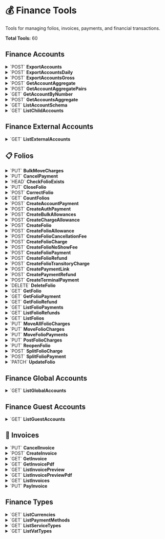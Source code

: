 # 💰 Finance Tools

Tools for managing folios, invoices, payments, and financial transactions.

**Total Tools:** 60

## Finance Accounts

<details>
<summary>`POST` <strong>ExportAccounts</strong></summary>

### 📖 Description
Return transactions filtered by timestamp for a property for a given period.

### 🔗 API Endpoint
- **Method:** POST
- **Path:** `/finance/v1/accounts/export`

### 📋 Parameters

| Parameter | Type | Required | Description |
|-----------|------|----------|--------------|
| `propertyId` | `str` | ✅ | The property ID |
| `From` | `str` | ✅ | Start date and time for filtering or time range queries. Specify a date and time (without fractional second part) in UTC or with UTC offset as defined in ISO8601:2004 |
| `To` | `str` | ✅ | End date and time for filtering or time range queries. Specify a date and time (without fractional second part) in UTC or with UTC offset as defined in ISO8601:2004 |
| `accountNumber` | `str` | ❌ | Filter transactions by account number |
| `accountType` | `str` | ❌ | Filter transactions by type |
| `accountingSchema` | `str` | ❌ | Override the default accounting schema |
| `idempotencyKey` | `str` | ❌ | Unique key for safely retrying requests without accidentally performing the same operation twice. We'll always send back the same response for requests made with the same key, and keys can't be reused. |
| `languageCode` | `str` | ❌ | The language for the report (2-letter ISO code) |

</details>

<details>
<summary>`POST` <strong>ExportAccountsDaily</strong></summary>

### 📖 Description
Return transactions filtered by date (business day) for a property for a given period.

### 🔗 API Endpoint
- **Method:** POST
- **Path:** `/finance/v1/accounts/export-daily`

### 📋 Parameters

| Parameter | Type | Required | Description |
|-----------|------|----------|--------------|
| `propertyId` | `str` | ✅ | The property ID |
| `From` | `str` | ✅ | Start date (inclusive) for filtering or time range queries. Specify a pure date in YYYY-MM-DD format |
| `To` | `str` | ✅ | End date for filtering or time range queries. Specify a pure date in YYYY-MM-DD format |
| `accountNumber` | `str` | ❌ | Filter transactions by account number |
| `accountType` | `str` | ❌ | Filter transactions by type |
| `accountingSchema` | `str` | ❌ | Override the default accounting schema |
| `idempotencyKey` | `str` | ❌ | Unique key for safely retrying requests without accidentally performing the same operation twice. We'll always send back the same response for requests made with the same key, and keys can't be reused. |
| `languageCode` | `str` | ❌ | The language for the report (2-letter ISO code) |
| `reference` | `str` | ❌ | Filter by reference |

</details>

<details>
<summary>`POST` <strong>ExportAccountsGross</strong></summary>

### 📖 Description
Return gross transactions filtered by date (business day) for a property for a given period.

### 🔗 API Endpoint
- **Method:** POST
- **Path:** `/finance/v1/accounts/export-gross-daily`

### 📋 Parameters

| Parameter | Type | Required | Description |
|-----------|------|----------|--------------|
| `propertyId` | `str` | ✅ | The property ID |
| `From` | `str` | ✅ | Start date (inclusive) for filtering or time range queries. Specify a pure date in YYYY-MM-DD format |
| `To` | `str` | ✅ | End date for filtering or time range queries. Specify a pure date in YYYY-MM-DD format |
| `accountingSchema` | `str` | ❌ | Override the default accounting schema |
| `idempotencyKey` | `str` | ❌ | Unique key for safely retrying requests without accidentally performing the same operation twice. We'll always send back the same response for requests made with the same key, and keys can't be reused. |
| `reference` | `str` | ❌ | Filter by reference |

</details>

<details>
<summary>`POST` <strong>GetAccountAggregate</strong></summary>

### 📖 Description
Aggregate transactions by date (business day) for all accounts and a given period.

### 🔗 API Endpoint
- **Method:** POST
- **Path:** `/finance/v1/accounts/aggregate-daily`

### 📋 Parameters

| Parameter | Type | Required | Description |
|-----------|------|----------|--------------|
| `propertyId` | `str` | ✅ | The property ID |
| `From` | `str` | ✅ | Start date (inclusive) for filtering or time range queries. Specify a pure date in YYYY-MM-DD format |
| `To` | `str` | ✅ | End date for filtering or time range queries. Specify a pure date in YYYY-MM-DD format |
| `accountNumber` | `str` | ❌ | Filter transactions by account number |
| `accountType` | `str` | ❌ | Filter transactions by type |
| `accountingSchema` | `str` | ❌ | Override the default accounting schema |
| `idempotencyKey` | `str` | ❌ | Unique key for safely retrying requests without accidentally performing the same operation twice. We'll always send back the same response for requests made with the same key, and keys can't be reused. |
| `languageCode` | `str` | ❌ | The language for the report (2-letter ISO code) |
| `reference` | `str` | ❌ | Filter by reference |

</details>

<details>
<summary>`POST` <strong>GetAccountAggregatePairs</strong></summary>

### 📖 Description
Aggregate transaction pairs by date (business day) for all accounts and a given period.

### 🔗 API Endpoint
- **Method:** POST
- **Path:** `/finance/v1/accounts/aggregate-pairs-daily`

### 📋 Parameters

| Parameter | Type | Required | Description |
|-----------|------|----------|--------------|
| `propertyId` | `str` | ✅ | The property ID |
| `From` | `str` | ✅ | Start date (inclusive) for filtering or time range queries. Specify a pure date in YYYY-MM-DD format |
| `To` | `str` | ✅ | End date for filtering or time range queries. Specify a pure date in YYYY-MM-DD format |
| `accountNumber` | `str` | ❌ | Filter transactions by account number |
| `accountType` | `str` | ❌ | Filter transactions by type |
| `accountingSchema` | `str` | ❌ | Override the default accounting schema |
| `idempotencyKey` | `str` | ❌ | Unique key for safely retrying requests without accidentally performing the same operation twice. We'll always send back the same response for requests made with the same key, and keys can't be reused. |
| `languageCode` | `str` | ❌ | The language for the report (2-letter ISO code) |
| `reference` | `str` | ❌ | Filter by reference |

</details>

<details>
<summary>`GET` <strong>GetAccountByNumber</strong></summary>

### 📖 Description
Return account information by account number.

### 🔗 API Endpoint
- **Method:** GET
- **Path:** `/finance/v1/accounts/{number}`

### 📋 Parameters

| Parameter | Type | Required | Description |
|-----------|------|----------|--------------|
| `PropertyId` | `str` | ✅ | The property ID |
| `Number` | `str` | ✅ | The number to filter by |
| `AccountingSchema` | `str` | ❌ | Override the default accounting schema |
| `IncludeArchived` | `str` | ❌ | Include archived items in the result |
| `LanguageCode` | `str` | ❌ | The language for the report (2-letter ISO code) |
| `TransactionLimit` | `str` | ❌ | Maximum number of transactions to include |

</details>

<details>
<summary>`POST` <strong>GetAccountsAggregate</strong></summary>

### 📖 Description
Aggregate transactions by timestamp for all accounts and a given period.

### 🔗 API Endpoint
- **Method:** POST
- **Path:** `/finance/v1/accounts/aggregate`

### 📋 Parameters

| Parameter | Type | Required | Description |
|-----------|------|----------|--------------|
| `propertyId` | `str` | ✅ | The property ID |
| `From` | `str` | ✅ | Start date and time for filtering or time range queries. Specify a date and time (without fractional second part) in UTC or with UTC offset as defined in ISO8601:2004 |
| `To` | `str` | ✅ | End date and time for filtering or time range queries. Specify a date and time (without fractional second part) in UTC or with UTC offset as defined in ISO8601:2004 |
| `accountNumber` | `str` | ❌ | Filter transactions by account number |
| `accountType` | `str` | ❌ | Filter transactions by type |
| `accountingSchema` | `str` | ❌ | Override the default accounting schema |
| `idempotencyKey` | `str` | ❌ | Unique key for safely retrying requests without accidentally performing the same operation twice. We'll always send back the same response for requests made with the same key, and keys can't be reused. |
| `languageCode` | `str` | ❌ | The language for the report (2-letter ISO code) |

</details>

<details>
<summary>`GET` <strong>ListAccountSchema</strong></summary>

### 📖 Description
Return the chart of accounts of the subledger.

### 🔗 API Endpoint
- **Method:** GET
- **Path:** `/finance/v1/accounts/schema`

### 📋 Parameters

| Parameter | Type | Required | Description |
|-----------|------|----------|--------------|
| `PropertyId` | `str` | ✅ | The property ID |
| `AccountingSchema` | `str` | ❌ | Override the default accounting schema |
| `Depth` | `str` | ❌ | How many hierarchy levels to include (between 1 and 4, default is 1). |
| `IncludeArchived` | `str` | ❌ | Include archived items in the result |
| `LanguageCode` | `str` | ❌ | The language for the report (2-letter ISO code) |

</details>

<details>
<summary>`GET` <strong>ListChildAccounts</strong></summary>

### 📖 Description
Return a list of child accounts.

### 🔗 API Endpoint
- **Method:** GET
- **Path:** `/finance/v1/accounts/child-accounts`

### 📋 Parameters

| Parameter | Type | Required | Description |
|-----------|------|----------|--------------|
| `PropertyId` | `str` | ✅ | The property ID |
| `Parent` | `str` | ✅ | Filter account list by the parent account's number. |
| `AccountingSchema` | `str` | ❌ | Override the default accounting schema |
| `IncludeArchived` | `str` | ❌ | Include archived items in the result |
| `LanguageCode` | `str` | ❌ | The language for the report (2-letter ISO code) |
| `PageNumber` | `int` | ❌ | Page number, 1-based. Default value is 1 (if this is not set or not positive). Results in 204 if there are no items on that page. |
| `PageSize` | `int` | ❌ | Page size. If this is not set or not positive, the pageNumber is ignored and all items are returned. |

</details>

## Finance External Accounts

<details>
<summary>`GET` <strong>ListExternalAccounts</strong></summary>

### 📖 Description
Return a list of external accounts.

### 🔗 API Endpoint
- **Method:** GET
- **Path:** `/finance/v1/external-accounts`

### 📋 Parameters

| Parameter | Type | Required | Description |
|-----------|------|----------|--------------|
| `FolioId` | `str` | ✅ | The folio ID |
| `PropertyId` | `str` | ✅ | The property ID |
| `LanguageCode` | `str` | ❌ | The language for the report (2-letter ISO code) |
| `PageNumber` | `int` | ❌ | Page number, 1-based. Default value is 1 (if this is not set or not positive). Results in 204 if there are no items on that page. |
| `PageSize` | `int` | ❌ | Page size. If this is not set or not positive, the pageNumber is ignored and all items are returned. |
| `Parent` | `str` | ❌ | Filter account list by the parent account's number. |

</details>

## 📋 Folios

<details>
<summary>`PUT` <strong>BulkMoveCharges</strong></summary>

### 📖 Description
Move multiple charges from one folio to another. Multiple source folios and multiple target folios can be specified.

### 🔗 API Endpoint
- **Method:** PUT
- **Path:** `/finance/v1/folio-actions/bulk-move`

### 📋 Parameters

| Parameter | Type | Required | Description |
|-----------|------|----------|--------------|
| `bodyJsonData` | `object` | ✅ | The request body data as JSON string |

</details>

<details>
<summary>`PUT` <strong>CancelPayment</strong></summary>

### 📖 Description
Cancel a specific payment.

### 🔗 API Endpoint
- **Method:** PUT
- **Path:** `/finance/v1/folios/{folioId}/payments/{paymentId}/cancel`

### 📋 Parameters

| Parameter | Type | Required | Description |
|-----------|------|----------|--------------|
| `folioId` | `str` | ✅ | The folio ID |
| `paymentId` | `str` | ✅ | The id of the payment. |

</details>

<details>
<summary>`HEAD` <strong>CheckFolioExists</strong></summary>

### 📖 Description
Check if a folio exists.

### 🔗 API Endpoint
- **Method:** HEAD
- **Path:** `/finance/v1/folios/{id}`

### 📋 Parameters

| Parameter | Type | Required | Description |
|-----------|------|----------|--------------|
| `Id` | `str` | ✅ | The ID of the resource |

</details>

<details>
<summary>`PUT` <strong>CloseFolio</strong></summary>

### 📖 Description
Close a folio.

### 🔗 API Endpoint
- **Method:** PUT
- **Path:** `/finance/v1/folio-actions/{folioId}/close`

### 📋 Parameters

| Parameter | Type | Required | Description |
|-----------|------|----------|--------------|
| `folioId` | `str` | ✅ | The folio ID |

</details>

<details>
<summary>`POST` <strong>CorrectFolio</strong></summary>

### 📖 Description
Corrects a folio by moving some charges. This operation creates a new folio with the charges from the request. The payment, equal to the sum of charges, is also split to this new folio so that both folios will have 0 balance.

### 🔗 API Endpoint
- **Method:** POST
- **Path:** `/finance/v1/folio-actions/{folioId}/correct`

### 📋 Parameters

| Parameter | Type | Required | Description |
|-----------|------|----------|--------------|
| `folioId` | `str` | ✅ | The folio ID |
| `bodyJsonData` | `object` | ✅ | The request body data as JSON string |
| `idempotencyKey` | `str` | ❌ | Unique key for safely retrying requests without accidentally performing the same operation twice. We'll always send back the same response for requests made with the same key, and keys can't be reused. |

</details>

<details>
<summary>`GET` <strong>CountFolios</strong></summary>

### 📖 Description
Get the count of folios matching the specified filters.

### 🔗 API Endpoint
- **Method:** GET
- **Path:** `/finance/v1/folios/$count`

### 📋 Parameters

| Parameter | Type | Required | Description |
|-----------|------|----------|--------------|
| `BalanceFilter` | `list[str]` | ❌ | This will filter reservations based on their balance. |
| `BookingIds` | `list[str]` | ❌ | Filter by booking IDs |
| `CheckedOutOnAccountsReceivable` | `str` | ❌ | If set to `true`, only return invoices with an open balance (AR). Otherwise, returns all. |
| `CompanyIds` | `list[str]` | ❌ | Company IDs the report should be generated for |
| `CreatedFrom` | `str` | ❌ | The inclusive start time of the date of creation. Mostly useful for external folios. A date and time (without fractional second part) in UTC or with UTC offset as defined in ISO8601:2004 |
| `CreatedTo` | `str` | ❌ | The exclusive end time of the date of creation. Mostly useful for external folios. A date and time (without fractional second part) in UTC or with UTC offset as defined in ISO8601:2004 |
| `ExcludeClosed` | `str` | ❌ | If set to `true`, closed folios are filtered out from the result collection - DEPRECATED: This field will be removed soon. Please use Status=Open instead. |
| `ExternalFolioCode` | `str` | ❌ | Allows filtering external folios by code. Useful when you use external folios with custom codes. Specifying this parameter will ignore the Type parameter and treat as if it would be set to External. |
| `HasInvoices` | `bool` | ❌ | If set to `true`, only return folios that have invoices |
| `IsEmpty` | `bool` | ❌ | If set to `true`, only return empty folios (no unmoved [transitory] charges, no unmoved payments, no allowances). If set to `false`, only return non-empty folios |
| `OnlyMain` | `bool` | ❌ | If set to `true`, only main folios are returned, otherwise all. |
| `PropertyIds` | `list[str]` | ❌ | Return market segments with any of the specified property ids. |
| `ReservationIds` | `list[str]` | ❌ | Filter by reservation IDs |
| `Status` | `str` | ❌ | Filter by status |
| `TextSearch` | `str` | ❌ | Free text search |
| `Type` | `str` | ❌ | Filter by type |
| `UpdatedFrom` | `str` | ❌ | The inclusive start time of the date of the last update. Mostly useful for external folios. A date and time (without fractional second part) in UTC or with UTC offset as defined in ISO8601:2004 |
| `UpdatedTo` | `str` | ❌ | The exclusive end time of the date of the last update. Mostly useful for external folios. A date and time (without fractional second part) in UTC or with UTC offset as defined in ISO8601:2004 |

</details>

<details>
<summary>`POST` <strong>CreateAccountPayment</strong></summary>

### 📖 Description
Create a payment by charging a stored payment account for the folio.

### 🔗 API Endpoint
- **Method:** POST
- **Path:** `/finance/v1/folios/{folioId}/payments/by-payment-account`

### 📋 Parameters

| Parameter | Type | Required | Description |
|-----------|------|----------|--------------|
| `folioId` | `str` | ✅ | The folio ID |
| `bodyJsonData` | `object` | ✅ | The request body data as JSON string |
| `idempotencyKey` | `str` | ❌ | Unique key for safely retrying requests without accidentally performing the same operation twice. We'll always send back the same response for requests made with the same key, and keys can't be reused. |

</details>

<details>
<summary>`POST` <strong>CreateAuthPayment</strong></summary>

### 📖 Description
Create a payment from an existing authorization for the folio.

### 🔗 API Endpoint
- **Method:** POST
- **Path:** `/finance/v1/folios/{folioId}/payments/by-authorization`

### 📋 Parameters

| Parameter | Type | Required | Description |
|-----------|------|----------|--------------|
| `folioId` | `str` | ✅ | The folio ID |
| `bodyJsonData` | `object` | ✅ | The request body data as JSON string |
| `idempotencyKey` | `str` | ❌ | Unique key for safely retrying requests without accidentally performing the same operation twice. We'll always send back the same response for requests made with the same key, and keys can't be reused. |

</details>

<details>
<summary>`POST` <strong>CreateBulkAllowances</strong></summary>

### 📖 Description
Create allowances for a folio

### 🔗 API Endpoint
- **Method:** POST
- **Path:** `/finance/v1/folio-actions/{folioId}/bulk-allowances`

### 📋 Parameters

| Parameter | Type | Required | Description |
|-----------|------|----------|--------------|
| `folioId` | `str` | ✅ | The folio ID |
| `bodyJsonData` | `object` | ✅ | The request body data as JSON string |
| `idempotencyKey` | `str` | ❌ | Unique key for safely retrying requests without accidentally performing the same operation twice. We'll always send back the same response for requests made with the same key, and keys can't be reused. |

</details>

<details>
<summary>`POST` <strong>CreateChargeAllowance</strong></summary>

### 📖 Description
Create an allowance for a charge

### 🔗 API Endpoint
- **Method:** POST
- **Path:** `/finance/v1/folio-actions/{folioId}/charges/{chargeId}/allowances`

### 📋 Parameters

| Parameter | Type | Required | Description |
|-----------|------|----------|--------------|
| `chargeId` | `str` | ✅ | The charge ID |
| `folioId` | `str` | ✅ | The folio ID |
| `bodyJsonData` | `object` | ✅ | The request body data as JSON string |
| `idempotencyKey` | `str` | ❌ | Unique key for safely retrying requests without accidentally performing the same operation twice. We'll always send back the same response for requests made with the same key, and keys can't be reused. |

</details>

<details>
<summary>`POST` <strong>CreateFolio</strong></summary>

### 📖 Description
Create additional folios for a reservation or new external folios.

### 🔗 API Endpoint
- **Method:** POST
- **Path:** `/finance/v1/folios`

### 📋 Parameters

| Parameter | Type | Required | Description |
|-----------|------|----------|--------------|
| `bodyJsonData` | `object` | ✅ | The request body data as JSON string |
| `idempotencyKey` | `str` | ❌ | Unique key for safely retrying requests without accidentally performing the same operation twice. We'll always send back the same response for requests made with the same key, and keys can't be reused. |

</details>

<details>
<summary>`POST` <strong>CreateFolioAllowance</strong></summary>

### 📖 Description
Create an allowance for a folio

### 🔗 API Endpoint
- **Method:** POST
- **Path:** `/finance/v1/folio-actions/{folioId}/allowances`

### 📋 Parameters

| Parameter | Type | Required | Description |
|-----------|------|----------|--------------|
| `folioId` | `str` | ✅ | The folio ID |
| `bodyJsonData` | `object` | ✅ | The request body data as JSON string |
| `idempotencyKey` | `str` | ❌ | Unique key for safely retrying requests without accidentally performing the same operation twice. We'll always send back the same response for requests made with the same key, and keys can't be reused. |

</details>

<details>
<summary>`POST` <strong>CreateFolioCancellationFee</strong></summary>

### 📖 Description
Add and directly post a cancellation fee to the folio. Additional fees may be added if configured, and fee may be moved if routing instructions are defined.

### 🔗 API Endpoint
- **Method:** POST
- **Path:** `/finance/v1/folio-actions/{folioId}/cancellation-fee`

### 📋 Parameters

| Parameter | Type | Required | Description |
|-----------|------|----------|--------------|
| `folioId` | `str` | ✅ | The folio ID |
| `bodyJsonData` | `object` | ✅ | The request body data as JSON string |
| `idempotencyKey` | `str` | ❌ | Unique key for safely retrying requests without accidentally performing the same operation twice. We'll always send back the same response for requests made with the same key, and keys can't be reused. |

</details>

<details>
<summary>`POST` <strong>CreateFolioCharge</strong></summary>

### 📖 Description
Add and directly post a charge to the folio. Additional fees may be added if configured for the property.

### 🔗 API Endpoint
- **Method:** POST
- **Path:** `/finance/v1/folio-actions/{folioId}/charges`

### 📋 Parameters

| Parameter | Type | Required | Description |
|-----------|------|----------|--------------|
| `folioId` | `str` | ✅ | The folio ID |
| `bodyJsonData` | `object` | ✅ | The request body data as JSON string |
| `idempotencyKey` | `str` | ❌ | Unique key for safely retrying requests without accidentally performing the same operation twice. We'll always send back the same response for requests made with the same key, and keys can't be reused. |

</details>

<details>
<summary>`POST` <strong>CreateFolioNoShowFee</strong></summary>

### 📖 Description
Add and directly post a no-show fee to the folio. Additional fees may be added if configured, and fee may be moved if routing instructions are defined.

### 🔗 API Endpoint
- **Method:** POST
- **Path:** `/finance/v1/folio-actions/{folioId}/no-show-fee`

### 📋 Parameters

| Parameter | Type | Required | Description |
|-----------|------|----------|--------------|
| `folioId` | `str` | ✅ | The folio ID |
| `bodyJsonData` | `object` | ✅ | The request body data as JSON string |
| `idempotencyKey` | `str` | ❌ | Unique key for safely retrying requests without accidentally performing the same operation twice. We'll always send back the same response for requests made with the same key, and keys can't be reused. |

</details>

<details>
<summary>`POST` <strong>CreateFolioPayment</strong></summary>

### 📖 Description
Create a custom payment for the folio.

### 🔗 API Endpoint
- **Method:** POST
- **Path:** `/finance/v1/folios/{folioId}/payments`

### 📋 Parameters

| Parameter | Type | Required | Description |
|-----------|------|----------|--------------|
| `folioId` | `str` | ✅ | The folio ID |
| `bodyJsonData` | `object` | ✅ | The request body data as JSON string |
| `idempotencyKey` | `str` | ❌ | Unique key for safely retrying requests without accidentally performing the same operation twice. We'll always send back the same response for requests made with the same key, and keys can't be reused. |

</details>

<details>
<summary>`POST` <strong>CreateFolioRefund</strong></summary>

### 📖 Description
Create a refund for the folio.

### 🔗 API Endpoint
- **Method:** POST
- **Path:** `/finance/v1/folios/{folioId}/refunds`

### 📋 Parameters

| Parameter | Type | Required | Description |
|-----------|------|----------|--------------|
| `folioId` | `str` | ✅ | The folio ID |
| `bodyJsonData` | `object` | ✅ | The request body data as JSON string |
| `idempotencyKey` | `str` | ❌ | Unique key for safely retrying requests without accidentally performing the same operation twice. We'll always send back the same response for requests made with the same key, and keys can't be reused. |

</details>

<details>
<summary>`POST` <strong>CreateFolioTransitoryCharge</strong></summary>

### 📖 Description
Add and directly post a transitory charge to the folio. Additional fees may be added if configured for the property.

### 🔗 API Endpoint
- **Method:** POST
- **Path:** `/finance/v1/folio-actions/{folioId}/transitory-charges`

### 📋 Parameters

| Parameter | Type | Required | Description |
|-----------|------|----------|--------------|
| `folioId` | `str` | ✅ | The folio ID |
| `bodyJsonData` | `object` | ✅ | The request body data as JSON string |
| `idempotencyKey` | `str` | ❌ | Unique key for safely retrying requests without accidentally performing the same operation twice. We'll always send back the same response for requests made with the same key, and keys can't be reused. |

</details>

<details>
<summary>`POST` <strong>CreatePaymentLink</strong></summary>

### 📖 Description
Create a payment link for the folio that can be sent to the guest.

### 🔗 API Endpoint
- **Method:** POST
- **Path:** `/finance/v1/folios/{folioId}/payments/by-link`

### 📋 Parameters

| Parameter | Type | Required | Description |
|-----------|------|----------|--------------|
| `folioId` | `str` | ✅ | The folio ID |
| `bodyJsonData` | `object` | ✅ | The request body data as JSON string |
| `idempotencyKey` | `str` | ❌ | Unique key for safely retrying requests without accidentally performing the same operation twice. We'll always send back the same response for requests made with the same key, and keys can't be reused. |

</details>

<details>
<summary>`POST` <strong>CreatePaymentRefund</strong></summary>

### 📖 Description
Create a refund for a specific payment.

### 🔗 API Endpoint
- **Method:** POST
- **Path:** `/finance/v1/folios/{folioId}/payments/{paymentId}/refunds`

### 📋 Parameters

| Parameter | Type | Required | Description |
|-----------|------|----------|--------------|
| `folioId` | `str` | ✅ | The folio ID |
| `paymentId` | `str` | ✅ | The id of the payment. |
| `bodyJsonData` | `object` | ✅ | The request body data as JSON string |
| `idempotencyKey` | `str` | ❌ | Unique key for safely retrying requests without accidentally performing the same operation twice. We'll always send back the same response for requests made with the same key, and keys can't be reused. |

</details>

<details>
<summary>`POST` <strong>CreateTerminalPayment</strong></summary>

### 📖 Description
Create a payment using a card terminal for the folio.

### 🔗 API Endpoint
- **Method:** POST
- **Path:** `/finance/v1/folios/{folioId}/payments/by-terminal`

### 📋 Parameters

| Parameter | Type | Required | Description |
|-----------|------|----------|--------------|
| `folioId` | `str` | ✅ | The folio ID |
| `bodyJsonData` | `object` | ✅ | The request body data as JSON string |
| `idempotencyKey` | `str` | ❌ | Unique key for safely retrying requests without accidentally performing the same operation twice. We'll always send back the same response for requests made with the same key, and keys can't be reused. |

</details>

<details>
<summary>`DELETE` <strong>DeleteFolio</strong></summary>

### 📖 Description
Delete a folio.

### 🔗 API Endpoint
- **Method:** DELETE
- **Path:** `/finance/v1/folios/{id}`

### 📋 Parameters

| Parameter | Type | Required | Description |
|-----------|------|----------|--------------|
| `Id` | `str` | ✅ | The ID of the resource |

</details>

<details>
<summary>`GET` <strong>GetFolio</strong></summary>

### 📖 Description
Get detailed information about a specific folio.

### 🔗 API Endpoint
- **Method:** GET
- **Path:** `/finance/v1/folios/{id}`

### 📋 Parameters

| Parameter | Type | Required | Description |
|-----------|------|----------|--------------|
| `Id` | `str` | ✅ | The ID of the resource |
| `ExpandGenericExpand` | `str` | ❌ | List of all embedded resources that should be expanded in the response |

</details>

<details>
<summary>`GET` <strong>GetFolioPayment</strong></summary>

### 📖 Description
Get a specific payment by ID.

### 🔗 API Endpoint
- **Method:** GET
- **Path:** `/finance/v1/folios/{folioId}/payments/{paymentId}`

### 📋 Parameters

| Parameter | Type | Required | Description |
|-----------|------|----------|--------------|
| `FolioId` | `str` | ✅ | The folio ID |
| `PaymentId` | `str` | ✅ | The id of the payment. |
| `ExpandGenericExpand` | `str` | ❌ | List of all embedded resources that should be expanded in the response |

</details>

<details>
<summary>`GET` <strong>GetFolioRefund</strong></summary>

### 📖 Description
Get a specific refund by ID.

### 🔗 API Endpoint
- **Method:** GET
- **Path:** `/finance/v1/folios/{folioId}/refunds/{refundId}`

### 📋 Parameters

| Parameter | Type | Required | Description |
|-----------|------|----------|--------------|
| `FolioId` | `str` | ✅ | The folio ID |
| `RefundId` | `str` | ✅ | The id of the refund. |

</details>

<details>
<summary>`GET` <strong>ListFolioPayments</strong></summary>

### 📖 Description
Get a list of payments for a folio.

### 🔗 API Endpoint
- **Method:** GET
- **Path:** `/finance/v1/folios/{folioId}/payments`

### 📋 Parameters

| Parameter | Type | Required | Description |
|-----------|------|----------|--------------|
| `FolioId` | `str` | ✅ | The folio ID |
| `ExpandGenericExpand` | `str` | ❌ | List of all embedded resources that should be expanded in the response |
| `PageNumber` | `int` | ❌ | Page number, 1-based. Default value is 1 (if this is not set or not positive). Results in 204 if there are no items on that page. |
| `PageSize` | `int` | ❌ | Page size. If this is not set or not positive, the pageNumber is ignored and all items are returned. |
| `StatusCodes` | `str` | ❌ | Filter by status codes |

</details>

<details>
<summary>`GET` <strong>ListFolioRefunds</strong></summary>

### 📖 Description
Get a list of refunds for a folio.

### 🔗 API Endpoint
- **Method:** GET
- **Path:** `/finance/v1/folios/{folioId}/refunds`

### 📋 Parameters

| Parameter | Type | Required | Description |
|-----------|------|----------|--------------|
| `FolioId` | `str` | ✅ | The folio ID |
| `PageNumber` | `int` | ❌ | Page number, 1-based. Default value is 1 (if this is not set or not positive). Results in 204 if there are no items on that page. |
| `PageSize` | `int` | ❌ | Page size. If this is not set or not positive, the pageNumber is ignored and all items are returned. |
| `StatusCodes` | `str` | ❌ | Filter by status codes |

</details>

<details>
<summary>`GET` <strong>ListFolios</strong></summary>

### 📖 Description
Search for folios with various filtering options.

### 🔗 API Endpoint
- **Method:** GET
- **Path:** `/finance/v1/folios`

### 📋 Parameters

| Parameter | Type | Required | Description |
|-----------|------|----------|--------------|
| `BalanceFilter` | `list[str]` | ❌ | This will filter reservations based on their balance. |
| `BookingIds` | `list[str]` | ❌ | Filter by booking IDs |
| `CheckedOutOnAccountsReceivable` | `str` | ❌ | If set to `true`, only return invoices with an open balance (AR). Otherwise, returns all. |
| `CompanyIds` | `list[str]` | ❌ | Company IDs the report should be generated for |
| `CreatedFrom` | `str` | ❌ | The inclusive start time of the date of creation. Mostly useful for external folios. A date and time (without fractional second part) in UTC or with UTC offset as defined in ISO8601:2004 |
| `CreatedTo` | `str` | ❌ | The exclusive end time of the date of creation. Mostly useful for external folios. A date and time (without fractional second part) in UTC or with UTC offset as defined in ISO8601:2004 |
| `ExcludeClosed` | `str` | ❌ | If set to `true`, closed folios are filtered out from the result collection - DEPRECATED: This field will be removed soon. Please use Status=Open instead. |
| `ExpandGenericExpand` | `str` | ❌ | List of all embedded resources that should be expanded in the response |
| `ExternalFolioCode` | `str` | ❌ | Allows filtering external folios by code. Useful when you use external folios with custom codes. Specifying this parameter will ignore the Type parameter and treat as if it would be set to External. |
| `HasInvoices` | `bool` | ❌ | If set to `true`, only return folios that have invoices |
| `IsEmpty` | `bool` | ❌ | If set to `true`, only return empty folios (no unmoved [transitory] charges, no unmoved payments, no allowances). If set to `false`, only return non-empty folios |
| `OnlyMain` | `bool` | ❌ | If set to `true`, only main folios are returned, otherwise all. |
| `PageNumber` | `int` | ❌ | Page number, 1-based. Default value is 1 (if this is not set or not positive). Results in 204 if there are no items on that page. |
| `PageSize` | `int` | ❌ | Page size. If this is not set or not positive, the pageNumber is ignored and all items are returned. |
| `PropertyIds` | `list[str]` | ❌ | Return market segments with any of the specified property ids. |
| `ReservationIds` | `list[str]` | ❌ | Filter by reservation IDs |
| `Status` | `str` | ❌ | Filter by status |
| `TextSearch` | `str` | ❌ | Free text search |
| `Type` | `str` | ❌ | Filter by type |
| `UpdatedFrom` | `str` | ❌ | The inclusive start time of the date of the last update. Mostly useful for external folios. A date and time (without fractional second part) in UTC or with UTC offset as defined in ISO8601:2004 |
| `UpdatedTo` | `str` | ❌ | The exclusive end time of the date of the last update. Mostly useful for external folios. A date and time (without fractional second part) in UTC or with UTC offset as defined in ISO8601:2004 |

</details>

<details>
<summary>`PUT` <strong>MoveAllFolioCharges</strong></summary>

### 📖 Description
Move all charges and transitory charges from one folio to another.

### 🔗 API Endpoint
- **Method:** PUT
- **Path:** `/finance/v1/folio-actions/{folioId}/move-all-charges`

### 📋 Parameters

| Parameter | Type | Required | Description |
|-----------|------|----------|--------------|
| `folioId` | `str` | ✅ | The folio ID |
| `bodyJsonData` | `object` | ✅ | The request body data as JSON string |

</details>

<details>
<summary>`PUT` <strong>MoveFolioCharges</strong></summary>

### 📖 Description
Move multiple charges, allowances and transitory charges from one folio to another.

### 🔗 API Endpoint
- **Method:** PUT
- **Path:** `/finance/v1/folio-actions/{folioId}/move-charges`

### 📋 Parameters

| Parameter | Type | Required | Description |
|-----------|------|----------|--------------|
| `folioId` | `str` | ✅ | The folio ID |
| `bodyJsonData` | `object` | ✅ | The request body data as JSON string |

</details>

<details>
<summary>`PUT` <strong>MoveFolioPayments</strong></summary>

### 📖 Description
Move multiple payments from one guest/booking folio to another.

### 🔗 API Endpoint
- **Method:** PUT
- **Path:** `/finance/v1/folio-actions/{folioId}/move-payments`

### 📋 Parameters

| Parameter | Type | Required | Description |
|-----------|------|----------|--------------|
| `folioId` | `str` | ✅ | The folio ID |
| `bodyJsonData` | `object` | ✅ | The request body data as JSON string |

</details>

<details>
<summary>`PUT` <strong>PostFolioCharges</strong></summary>

### 📖 Description
Posts all unposted charges for the whole length of stay.

### 🔗 API Endpoint
- **Method:** PUT
- **Path:** `/finance/v1/folio-actions/{folioId}/post-charges`

### 📋 Parameters

| Parameter | Type | Required | Description |
|-----------|------|----------|--------------|
| `folioId` | `str` | ✅ | The folio ID |

</details>

<details>
<summary>`PUT` <strong>ReopenFolio</strong></summary>

### 📖 Description
Reopens a folio.

### 🔗 API Endpoint
- **Method:** PUT
- **Path:** `/finance/v1/folio-actions/{folioId}/reopen`

### 📋 Parameters

| Parameter | Type | Required | Description |
|-----------|------|----------|--------------|
| `folioId` | `str` | ✅ | The folio ID |

</details>

<details>
<summary>`POST` <strong>SplitFolioCharge</strong></summary>

### 📖 Description
Splits a charge into two using the percent or amount provided Creates an allowance and two new charges.

### 🔗 API Endpoint
- **Method:** POST
- **Path:** `/finance/v1/folio-actions/{folioId}/charges/{chargeId}/split`

### 📋 Parameters

| Parameter | Type | Required | Description |
|-----------|------|----------|--------------|
| `chargeId` | `str` | ✅ | The charge ID |
| `folioId` | `str` | ✅ | The folio ID |
| `bodyJsonData` | `object` | ✅ | The request body data as JSON string |
| `idempotencyKey` | `str` | ❌ | Unique key for safely retrying requests without accidentally performing the same operation twice. We'll always send back the same response for requests made with the same key, and keys can't be reused. |

</details>

<details>
<summary>`POST` <strong>SplitFolioPayment</strong></summary>

### 📖 Description
Splits a payment into two using the percent or amount provided Creates a refund and two new payments.

### 🔗 API Endpoint
- **Method:** POST
- **Path:** `/finance/v1/folio-actions/{folioId}/payments/{paymentId}/split`

### 📋 Parameters

| Parameter | Type | Required | Description |
|-----------|------|----------|--------------|
| `folioId` | `str` | ✅ | The folio ID |
| `paymentId` | `str` | ✅ | The id of the payment. |
| `bodyJsonData` | `object` | ✅ | The request body data as JSON string |
| `idempotencyKey` | `str` | ❌ | Unique key for safely retrying requests without accidentally performing the same operation twice. We'll always send back the same response for requests made with the same key, and keys can't be reused. |

</details>

<details>
<summary>`PATCH` <strong>UpdateFolio</strong></summary>

### 📖 Description
Update specific properties of a folio using JSON Patch operations.

### 🔗 API Endpoint
- **Method:** PATCH
- **Path:** `/finance/v1/folios/{id}`

### 📋 Parameters

| Parameter | Type | Required | Description |
|-----------|------|----------|--------------|
| `Id` | `str` | ✅ | The ID of the resource |
| `bodyJsonData` | `object` | ✅ | The request body data as JSON string |

</details>

## Finance Global Accounts

<details>
<summary>`GET` <strong>ListGlobalAccounts</strong></summary>

### 📖 Description
Return a list of global accounts.

### 🔗 API Endpoint
- **Method:** GET
- **Path:** `/finance/v1/global-accounts`

### 📋 Parameters

| Parameter | Type | Required | Description |
|-----------|------|----------|--------------|
| `PropertyId` | `str` | ✅ | The property ID |
| `Parent` | `str` | ✅ | Filter account list by the parent account's number. |
| `AccountingSchema` | `str` | ❌ | Override the default accounting schema |
| `IncludeArchived` | `str` | ❌ | Include archived items in the result |
| `LanguageCode` | `str` | ❌ | The language for the report (2-letter ISO code) |
| `PageNumber` | `int` | ❌ | Page number, 1-based. Default value is 1 (if this is not set or not positive). Results in 204 if there are no items on that page. |
| `PageSize` | `int` | ❌ | Page size. If this is not set or not positive, the pageNumber is ignored and all items are returned. |

</details>

## Finance Guest Accounts

<details>
<summary>`GET` <strong>ListGuestAccounts</strong></summary>

### 📖 Description
Return a list of guest accounts.

### 🔗 API Endpoint
- **Method:** GET
- **Path:** `/finance/v1/guest-accounts`

### 📋 Parameters

| Parameter | Type | Required | Description |
|-----------|------|----------|--------------|
| `PropertyId` | `str` | ✅ | The property ID |
| `ReservationId` | `str` | ✅ | The reservation ID |
| `LanguageCode` | `str` | ❌ | The language for the report (2-letter ISO code) |
| `PageNumber` | `int` | ❌ | Page number, 1-based. Default value is 1 (if this is not set or not positive). Results in 204 if there are no items on that page. |
| `PageSize` | `int` | ❌ | Page size. If this is not set or not positive, the pageNumber is ignored and all items are returned. |
| `Parent` | `str` | ❌ | Filter account list by the parent account's number. |

</details>

## 🧾 Invoices

<details>
<summary>`PUT` <strong>CancelInvoice</strong></summary>

### 📖 Description
Cancel an invoice with a specified reason code.

### 🔗 API Endpoint
- **Method:** PUT
- **Path:** `/finance/v1/invoice-actions/{id}/cancel`

### 📋 Parameters

| Parameter | Type | Required | Description |
|-----------|------|----------|--------------|
| `Id` | `str` | ✅ | The ID of the resource |
| `bodyJsonData` | `object` | ✅ | The request body data as JSON string |

</details>

<details>
<summary>`POST` <strong>CreateInvoice</strong></summary>

### 📖 Description
Create an invoice for a specific folio.

### 🔗 API Endpoint
- **Method:** POST
- **Path:** `/finance/v1/invoices`

### 📋 Parameters

| Parameter | Type | Required | Description |
|-----------|------|----------|--------------|
| `bodyJsonData` | `object` | ✅ | The request body data as JSON string |
| `idempotencyKey` | `str` | ❌ | Unique key for safely retrying requests without accidentally performing the same operation twice. We'll always send back the same response for requests made with the same key, and keys can't be reused. |

</details>

<details>
<summary>`GET` <strong>GetInvoice</strong></summary>

### 📖 Description
Get detailed information about a specific invoice.

### 🔗 API Endpoint
- **Method:** GET
- **Path:** `/finance/v1/invoices/{id}`

### 📋 Parameters

| Parameter | Type | Required | Description |
|-----------|------|----------|--------------|
| `Id` | `str` | ✅ | The ID of the resource |
| `ExpandGenericExpand` | `str` | ❌ | List of all embedded resources that should be expanded in the response |

</details>

<details>
<summary>`GET` <strong>GetInvoicePdf</strong></summary>

### 📖 Description
Get the PDF file for a specific invoice.

### 🔗 API Endpoint
- **Method:** GET
- **Path:** `/finance/v1/invoices/{id}/pdf`

### 📋 Parameters

| Parameter | Type | Required | Description |
|-----------|------|----------|--------------|
| `Id` | `str` | ✅ | The ID of the resource |

</details>

<details>
<summary>`GET` <strong>ListInvoicePreview</strong></summary>

### 📖 Description
Get an invoice preview for a specific folio.

### 🔗 API Endpoint
- **Method:** GET
- **Path:** `/finance/v1/invoices/preview`

### 📋 Parameters

| Parameter | Type | Required | Description |
|-----------|------|----------|--------------|
| `FolioId` | `str` | ✅ | The folio ID |
| `ExpandGenericExpand` | `str` | ❌ | List of all embedded resources that should be expanded in the response |

</details>

<details>
<summary>`GET` <strong>ListInvoicePreviewPdf</strong></summary>

### 📖 Description
Get a preview invoice PDF for a specific folio.

### 🔗 API Endpoint
- **Method:** GET
- **Path:** `/finance/v1/invoices/preview-pdf`

### 📋 Parameters

| Parameter | Type | Required | Description |
|-----------|------|----------|--------------|
| `FolioId` | `str` | ✅ | The folio ID |
| `LanguageCode` | `str` | ✅ | The language for the report (2-letter ISO code) |

</details>

<details>
<summary>`GET` <strong>ListInvoices</strong></summary>

### 📖 Description
Search for invoices with various filtering options.

### 🔗 API Endpoint
- **Method:** GET
- **Path:** `/finance/v1/invoices`

### 📋 Parameters

| Parameter | Type | Required | Description |
|-----------|------|----------|--------------|
| `BookingIds` | `list[str]` | ❌ | Filter by booking IDs |
| `CheckedOutOnAccountsReceivable` | `str` | ❌ | If set to `true`, only return invoices with an open balance (AR). Otherwise, returns all. |
| `CompanyIds` | `list[str]` | ❌ | Company IDs the report should be generated for |
| `DateFilterDateGeneric` | `str` | ❌ | Set a date interval to get the report for. Cannot be more than 1 month. You can provide an array of string expressions which all need to apply. |
| `ExpandGenericExpand` | `str` | ❌ | List of all embedded resources that should be expanded in the response |
| `FolioIds` | `str` | ❌ | Filter by folio IDs |
| `NameSearch` | `str` | ❌ | Find invoices for a recipient name or company. Provide at least three characters. |
| `Number` | `str` | ❌ | The number to filter by |
| `OutstandingPaymentFilter` | `str` | ❌ | Filter for the outstanding balance for invoices. You can provide an array of string expressions which all need to apply. |
| `PageNumber` | `int` | ❌ | Page number, 1-based. Default value is 1 (if this is not set or not positive). Results in 204 if there are no items on that page. |
| `PageSize` | `int` | ❌ | Page size. If this is not set or not positive, the pageNumber is ignored and all items are returned. |
| `PaymentSettled` | `str` | ❌ | If set to `true`, returns only invoices having no outstanding payments or marked as settled. |
| `PropertyIds` | `list[str]` | ❌ | Return market segments with any of the specified property ids. |
| `RecipientType` | `str` | ❌ | Filter invoices by recipient type |
| `ReservationIds` | `list[str]` | ❌ | Filter by reservation IDs |
| `Status` | `str` | ❌ | Filter by status |

</details>

<details>
<summary>`PUT` <strong>PayInvoice</strong></summary>

### 📖 Description
Mark an invoice as paid with the specified payment method and receipt.

### 🔗 API Endpoint
- **Method:** PUT
- **Path:** `/finance/v1/invoice-actions/{id}/pay`

### 📋 Parameters

| Parameter | Type | Required | Description |
|-----------|------|----------|--------------|
| `Id` | `str` | ✅ | The ID of the resource |
| `bodyJsonData` | `object` | ✅ | The request body data as JSON string |

</details>

## Finance Types

<details>
<summary>`GET` <strong>ListCurrencies</strong></summary>

### 📖 Description
Get a list of all supported currencies.

### 🔗 API Endpoint
- **Method:** GET
- **Path:** `/finance/v1/types/currencies`

</details>

<details>
<summary>`GET` <strong>ListPaymentMethods</strong></summary>

### 📖 Description
Get a list of all supported payment methods.

### 🔗 API Endpoint
- **Method:** GET
- **Path:** `/finance/v1/types/payment-methods`

</details>

<details>
<summary>`GET` <strong>ListServiceTypes</strong></summary>

### 📖 Description
Get a list of all supported service types.

### 🔗 API Endpoint
- **Method:** GET
- **Path:** `/finance/v1/types/service-types`

</details>

<details>
<summary>`GET` <strong>ListVatTypes</strong></summary>

### 📖 Description
No description available.

### 🔗 API Endpoint
- **Method:** GET
- **Path:** `/finance/v1/types/vat`

### 📋 Parameters

| Parameter | Type | Required | Description |
|-----------|------|----------|--------------|
| `AtDate` | `str` | ❌ | Specific date for which data should be retrieved. Specify a pure date in YYYY-MM-DD format |

</details>

